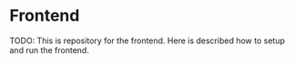 # Frontend

TODO: This is repository for the frontend. Here is described how to setup and run the frontend.